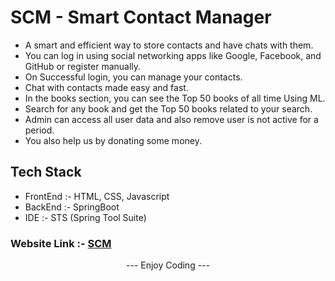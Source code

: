 # SCM - Smart Contact Manager
<ul>
<li>A smart and efficient way to store contacts and have chats with them.</li>
<li>You can log in using social networking apps like Google, Facebook, and GitHub or register manually.</li>
<li>On Successful login, you can manage your contacts.</li>
<li>Chat with contacts made easy and fast.</li>
<li>In the books section, you can see the Top 50 books of all time Using ML.</li>
<li>Search for any book and get the Top 50 books related to your search.</li>
<li>Admin can access all user data and also remove user is not active for a period.</li>
<li>You also help us by donating some money.</li>
</ul>

## Tech Stack
<ul>
<li>FrontEnd :- HTML, CSS, Javascript</li>
<li>BackEnd :- SpringBoot</li>
<li>IDE :- STS (Spring Tool Suite)</li>
</ul>

### Website Link :- [SCM](https://scm-v1.herokuapp.com/)

 <center> <p align="center">--- Enjoy Coding --- </p></center>
